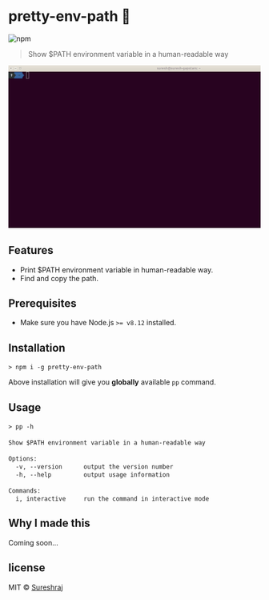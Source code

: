# pretty-env-path 🦋

![npm](https://img.shields.io/npm/v/pretty-env-path)

> Show $PATH environment variable in a human-readable way

![pretty-env-path in action](https://raw.githubusercontent.com/m-sureshraj/pretty-env-path/HEAD/media/pp-in-action.gif "pretty-env-path in action")

## Features
* Print $PATH environment variable in human-readable way.
* Find and copy the path.

## Prerequisites
- Make sure you have Node.js `>= v8.12` installed.

## Installation
```
> npm i -g pretty-env-path
```
Above installation will give you **globally** available `pp` command. 

## Usage
```
> pp -h

Show $PATH environment variable in a human-readable way

Options:
  -v, --version 	 output the version number
  -h, --help 		 output usage information 

Commands:
  i, interactive 	 run the command in interactive mode
```

## Why I made this
Coming soon...

## license
MIT © [Sureshraj](https://github.com/m-sureshraj)
